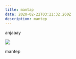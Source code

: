 ```yaml
---
title: mantap
date: 2020-02-22T03:21:32.260Z
description: mantep
---
```

anjaaay

![](/img/portfolio.jpg)

mantep
